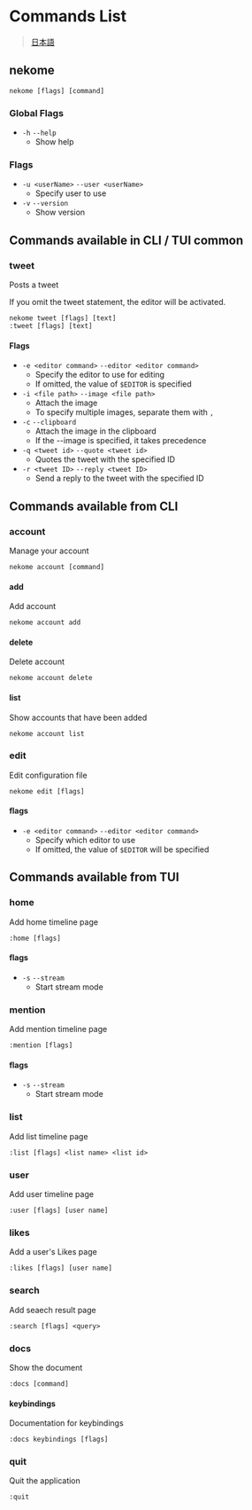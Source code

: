 # Commands List

> [日本語](../ja/commands.md)

## nekome

```
nekome [flags] [command]
```

### Global Flags

- `-h` `--help`
  - Show help

### Flags

- `-u <userName>` `--user <userName>`
  - Specify user to use
- `-v` `--version`
  - Show version

## Commands available in CLI / TUI common

### tweet

Posts a tweet

If you omit the tweet statement, the editor will be activated.

```
nekome tweet [flags] [text]
:tweet [flags] [text]
```

#### Flags

- `-e <editor command>` `--editor <editor command>`
  - Specify the editor to use for editing
  - If omitted, the value of `$EDITOR` is specified
- `-i <file path>` `--image <file path>`
  - Attach the image
  - To specify multiple images, separate them with `,`
- `-c` `--clipboard`
  - Attach the image in the clipboard
  - If the --image is specified, it takes precedence
- `-q <tweet id>` `--quote <tweet id>`
  - Quotes the tweet with the specified ID
- `-r <tweet ID>` `--reply <tweet ID>`
  - Send a reply to the tweet with the specified ID

## Commands available from CLI

### account

Manage your account

```
nekome account [command]
```

#### add

Add account

```
nekome account add
```

#### delete

Delete account

```
nekome account delete
```

#### list

Show accounts that have been added

```
nekome account list
```

### edit

Edit configuration file

```
nekome edit [flags]
```

#### flags

- `-e <editor command>` `--editor <editor command>`
  - Specify which editor to use
  - If omitted, the value of `$EDITOR` will be specified

## Commands available from TUI

### home

Add home timeline page

```
:home [flags]
```

#### flags

- `-s` `--stream`
  - Start stream mode

### mention

Add mention timeline page

```
:mention [flags]
```

#### flags

- `-s` `--stream`
  - Start stream mode

### list

Add list timeline page

```
:list [flags] <list name> <list id>
```

### user

Add user timeline page

```
:user [flags] [user name]
```

### likes

Add a user's Likes page

```
:likes [flags] [user name]
```

### search

Add seaech result page

```
:search [flags] <query>
```

### docs

Show the document

```
:docs [command]
```

#### keybindings

Documentation for keybindings

```
:docs keybindings [flags]
```

### quit

Quit the application

```
:quit
```
